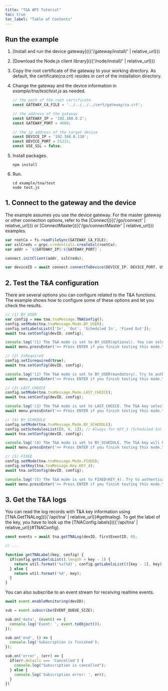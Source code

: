 ```yaml
---
title: "T&A API Tutorial"
toc: true
toc_label: "Table of Contents"
---
```


## Run the example

1. [Install and run the device gateway]({{'/gateway/install/' | relative_url}})
2. [Download the Node.js client library]({{'/node/install/' | relative_url}})
3. Copy the root certificate of the gateway to your working directory. As default, the certificate(_ca.crt_) resides in _cert_ of the installation directory. 
4. Change the gateway and the device information in _example/tna/test/test.js_ as needed.
   
    ```javascript
    // the path of the root certificate
    const GATEWAY_CA_FILE = '../../../../cert/gateway/ca.crt';

    // the address of the gateway
    const GATEWAY_IP = '192.168.0.2';
    const GATEWAY_PORT = 4000;

    // the ip address of the target device
    const DEVICE_IP = '192.168.0.110';
    const DEVICE_PORT = 51211;
    const USE_SSL = false;
    ```
5. Install packages.

    ```
    npm install
    ```
6. Run.
   
    ```
    cd example/tna/test
    node test.js
    ```

## 1. Connect to the gateway and the device

The example assumes you use the device gateway. For the master gateway or other connection options, refer to the [Connect]({{'/go/connect' | relative_url}}) or [ConnectMaster]({{'/go/connectMaster' | relative_url}}) examples.

  ```javascript
  var rootCa = fs.readFileSync(GATEWAY_CA_FILE);
  var sslCreds = grpc.credentials.createSsl(rootCa);
  var addr = `${GATEWAY_IP}:${GATEWAY_PORT}`;

  connect.initClient(addr, sslCreds);

  var deviceID = await connect.connectToDevice(DEVICE_IP, DEVICE_PORT, USE_SSL);
  ```   

## 2. Test the T&A configuration

There are several options you can configure related to the T&A functions. The example shows how to configure some of these options and let you check the results.

  ```javascript
  // (1) BY_USER
  var config = new tna.tnaMessage.TNAConfig();
  config.setMode(tna.tnaMessage.Mode.BY_USER);
  config.setLabelsList(['In', 'Out', 'Scheduled In', 'Fixed Out']);
  await tna.setConfig(devID, config);

  console.log('(1) The T&A mode is set to BY_USER(optional). You can select a T&A key before authentication. Try to authenticate after selecting a T&A key.', '\n');
  await menu.pressEnter('>> Press ENTER if you finish testing this mode.\n');
  
  // (2) IsRequired
  config.setIsrequired(true);
  await tna.setConfig(devID, config);

  console.log('(2) The T&A mode is set to BY_USER(mandatory). Try to authenticate without selecting a T&A key.', '\n');
  await menu.pressEnter('>> Press ENTER if you finish testing this mode.\n');

  // (3) LAST_CHOICE
  config.setMode(tna.tnaMessage.Mode.LAST_CHOICE);
  await tna.setConfig(devID, config);

  console.log('(3) The T&A mode is set to LAST_CHOICE. The T&A key selected by the previous user will be used. Try to authenticate multiple users.', '\n');
  await menu.pressEnter('>> Press ENTER if you finish testing this mode.\n');    

  // (4) BY_SCHEDULE
  config.setMode(tna.tnaMessage.Mode.BY_SCHEDULE);
  config.setSchedulesList([0, 0, 1]); // Always for KEY_3 (Scheduled In)
  await tna.setConfig(devID, config);

  console.log('(4) The T&A mode is set to BY_SCHEDULE. The T&A key will be determined automatically by schedule. Try to authenticate without selecting a T&A key.', '\n');
  await menu.pressEnter('>> Press ENTER if you finish testing this mode.\n');    
  
  // (5) FIXED    
  config.setMode(tna.tnaMessage.Mode.FIXED);
  config.setKey(tna.tnaMessage.Key.KEY_4);
  await tna.setConfig(devID, config);

  console.log('(5) The T&A mode is set to FIXED(KEY_4). Try to authenticate without selecting a T&A key.', '\n');
  await menu.pressEnter('>> Press ENTER if you finish testing this mode.\n');
  ```

## 3. Get the T&A logs

You can read the log records with T&A key information using [TNA.GetTNALog]({{'/api/tna' | relative_url}}#gettnalog). To get the label of the key, you have to look up the [TNAConfig.labels]({{'/api/tna' | relative_url}}#TNAConfig).

  ```javascript
  const events = await tna.getTNALog(devID, firstEventID, 0);

  // ...

  function getTNALabel(key, config) {
    if(config.getLabelsList().length > key - 1) {
      return util.format('%s(%d)', config.getLabelsList()[key - 1], key);
    } else {
      return util.format('%d', key);
    }
  }
  ```

You can also subscribe to an event stream for receiving realtime events.

  ```javascript
  await event.enableMonitoring(devID);

  sub = event.subscribe(EVENT_QUEUE_SIZE);

  sub.on('data', (event) => {
    console.log('Event: ', event.toObject());
  });

  sub.on('end', () => {
    console.log('Subscription is finished');
  });

  sub.on('error', (err) => {
    if(err.details === 'Cancelled') {
      console.log("Subscription is cancelled");
    } else {
      console.log('Subscription error: ', err);
    }
  })
  ```

